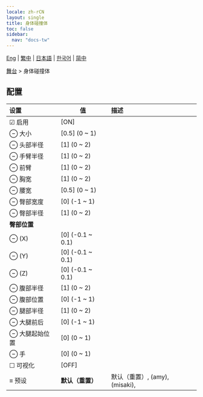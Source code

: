 ```yaml
---
locale: zh-rCN
layout: single
title: 身体碰撞体
toc: false
sidebar:
  nav: "docs-tw"
---
```

[Eng](/dancexr/menu/2025.5/stage/body_colliders) | [繁中](/tw/dancexr/menu/2025.5/stage/body_colliders) | [日本語](/jp/dancexr/menu/2025.5/stage/body_colliders) | [한국어](/kr/dancexr/menu/2025.5/stage/body_colliders) | [简中](/zh/dancexr/menu/2025.5/stage/body_colliders)

[舞台](../menu#舞台) > 身体碰撞体

## 配置

| 设置 | 值 | 描述 |
| :--- | --- | :--- |
| ☑ 启用 | [ON] | 
| ⊖ 大小 | [0.5] (0 ~ 1) | 
| ⊖ 头部半径 | [1] (0 ~ 2) | 
| ⊖ 手臂半径 | [1] (0 ~ 2) | 
| ⊖ 前臂 | [1] (0 ~ 2) | 
| ⊖ 胸宽 | [1] (0 ~ 2) | 
| ⊖ 腰宽 | [0.5] (0 ~ 1) | 
| ⊖ 臀部宽度 | [0] (-1 ~ 1) | 
| ⊖ 臀部半径 | [1] (0 ~ 2) | 
|  **臀部位置** || 
| ⊖ (X) | [0] (-0.1 ~ 0.1) | 
| ⊖ (Y) | [0] (-0.1 ~ 0.1) | 
| ⊖ (Z) | [0] (-0.1 ~ 0.1) | 
| ⊖ 腹部半径 | [1] (0 ~ 2) | 
| ⊖ 腹部位置 | [0] (-1 ~ 1) | 
| ⊖ 腿部半径 | [1] (0 ~ 2) | 
| ⊖ 大腿前后 | [0] (-1 ~ 1) | 
| ⊖ 大腿起始位置 | [0] (0 ~ 1) | 
| ⊖ 手 | [0] (0 ~ 1) | 
| ☐ 可视化 | [OFF] | 
| ≡ 预设 | **默认（重置）** | 默认（重置）, (amy), (misaki),  |

